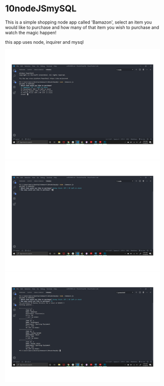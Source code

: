 # 10nodeJSmySQL

This is a simple shopping node app called 'Bamazon', select an item you would like to purchase and how many of that item you wish to purchase and watch the magic happen!

this app uses node, inquirer and mysql

![Step One](/images/1.jpg)
![Step Two](/images/2.jpg)
![Step Three](/images/3.jpg)

